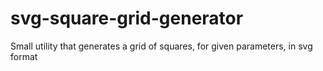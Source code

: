 # svg-square-grid-generator
Small utility that generates a grid of squares, for given parameters, in svg format

